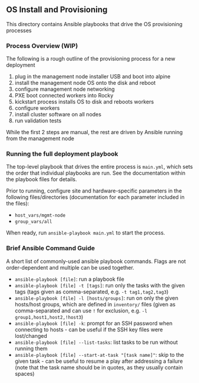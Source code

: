 ## OS Install and Provisioning

This directory contains Ansible playbooks that drive the OS provisioning processes

### Process Overview (WIP)

The following is a rough outline of the provisioning process for a new deployment

1. plug in the management node installer USB and boot into alpine
1. install the management node OS onto the disk and reboot
1. configure management node networking
1. PXE boot connected workers into Rocky
1. kickstart process installs OS to disk and reboots workers
1. configure workers
1. install cluster software on all nodes
1. run validation tests

While the first 2 steps are manual, the rest are driven by Ansible running from the management node

### Running the full deployment playbook

The top-level playbook that drives the entire process is `main.yml`, which sets the order that individual playbooks are run. See the documentation within the playbook files for details.

Prior to running, configure site and hardware-specific parameters in the following files/directories (documentation for each parameter included in the files):

- `host_vars/mgmt-node`
- `group_vars/all`

When ready, run `ansible-playbook main.yml` to start the process.

### Brief Ansible Command Guide

A short list of commonly-used ansible playbook commands. Flags are not order-dependent and multiple can be used together.

- `ansible-playbook [file]`: run a playbook file
- `ansible-playbook [file] -t [tags]`: run only the tasks with the given tags (tags given as comma-separated, e.g. `-t tag1,tag2,tag3`)
- `ansible-playbook [file] -l [hosts/groups]`: run on only the given hosts/host groups, which are defined in `inventory/` files (given as comma-separated and can use `!` for exclusion, e.g. `-l group1,host1,host2,!host3`)
- `ansible-playbook [file] -k`: prompt for an SSH password when connecting to hosts - can be useful if the SSH key files were lost/changed
- `ansible-playbook [file] --list-tasks`: list tasks to be run without running them
- `ansible-playbook [file] --start-at-task "[task name]"`: skip to the given task - can be useful to resume a play after addressing a failure (note that the task name should be in quotes, as they usually contain spaces)
